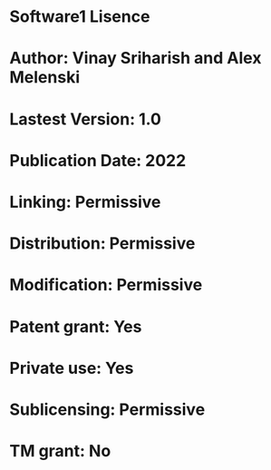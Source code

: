 # Software1 Lisence 
# Author: Vinay Sriharish and Alex Melenski
# Lastest Version: 1.0
# Publication Date: 2022
# Linking: Permissive
# Distribution: Permissive
# Modification: Permissive
# Patent grant: Yes
# Private use: Yes
# Sublicensing: Permissive
# TM grant: No